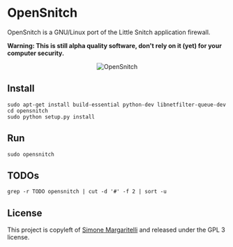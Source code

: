 # OpenSnitch

OpenSnitch is a GNU/Linux port of the Little Snitch application firewall.

**Warning: This is still alpha quality software, don't rely on it (yet) for your computer security.**

<center>
  <img src="https://raw.githubusercontent.com/evilsocket/opensnitch/master/screenshot.jpg" alt="OpenSnitch"/>
</center>

## Install

    sudo apt-get install build-essential python-dev libnetfilter-queue-dev
    cd opensnitch
    sudo python setup.py install

## Run

    sudo opensnitch

## TODOs

    grep -r TODO opensnitch | cut -d '#' -f 2 | sort -u

## License

This project is copyleft of [Simone Margaritelli](http://www.evilsocket.net/) and released under the GPL 3 license.
